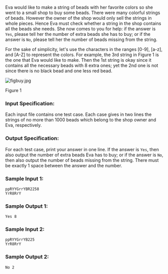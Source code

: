 <!-- Title
To Buy or Not to Buy (20)
-->
Eva would like to make a string of beads with her favorite colors so she went
to a small shop to buy some beads. There were many colorful strings of beads.
However the owner of the shop would only sell the strings in whole pieces.
Hence Eva must check whether a string in the shop contains all the beads she
needs. She now comes to you for help: if the answer is `Yes`, please tell her
the number of extra beads she has to buy; or if the answer is `No`, please
tell her the number of beads missing from the string.

For the sake of simplicity, let's use the characters in the ranges [0-9],
[a-z], and [A-Z] to represent the colors. For example, the 3rd string in
Figure 1 is the one that Eva would like to make. Then the 1st string is okay
since it contains all the necessary beads with 8 extra ones; yet the 2nd one
is not since there is no black bead and one less red bead.

![figbuy.jpg](https://images.ptausercontent.com/b7e2ffa6-8819-436d-ad79-a41263abe914.jpg)

Figure 1

### Input Specification:

Each input file contains one test case. Each case gives in two lines the
strings of no more than 1000 beads which belong to the shop owner and Eva,
respectively.

### Output Specification:

For each test case, print your answer in one line. If the answer is `Yes`,
then also output the number of extra beads Eva has to buy; or if the answer is
`No`, then also output the number of beads missing from the string. There must
be exactly 1 space between the answer and the number.

### Sample Input 1:

```
ppRYYGrrYBR2258
YrR8RrY
```

### Sample Output 1:

```
Yes 8
```

### Sample Input 2:

```
ppRYYGrrYB225
YrR8RrY
```

### Sample Output 2:

```
No 2
```
